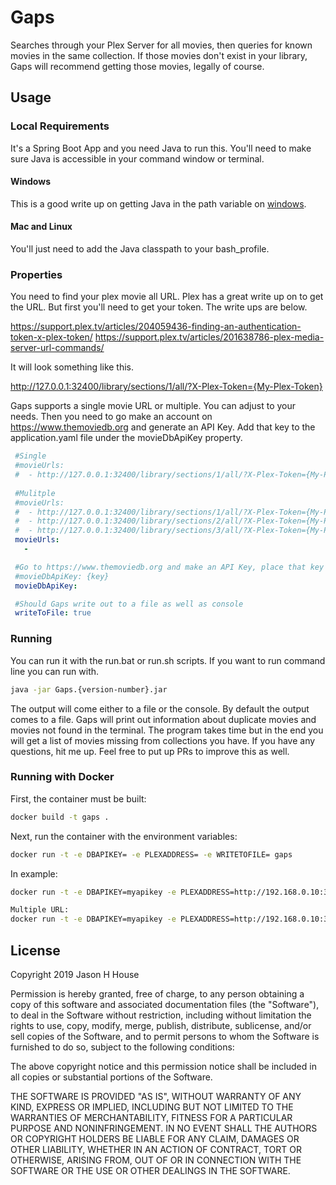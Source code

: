 # Gaps
Searches through your Plex Server for all movies, then queries for known movies in the same collection. If those movies don't exist in your library, Gaps will recommend getting those movies, legally of course.

## Usage
### Local Requirements

It's a Spring Boot App and you need Java to run this. You'll need to make sure Java is accessible in your command window or terminal. 

#### Windows 
This is a good write up on getting Java in the path variable on [windows](https://javatutorial.net/set-java-home-windows-10). 

#### Mac and Linux
You'll just need to add the Java classpath to your bash_profile.

### Properties
You need to find your plex movie all URL. Plex has a great write up on to get the URL. But first you'll need to get your token. The write ups are below.

https://support.plex.tv/articles/204059436-finding-an-authentication-token-x-plex-token/
https://support.plex.tv/articles/201638786-plex-media-server-url-commands/

It will look something like this.

http://127.0.0.1:32400/library/sections/1/all/?X-Plex-Token={My-Plex-Token}

Gaps supports a single movie URL or multiple. You can adjust to your needs. Then you need to go make an account on https://www.themoviedb.org and generate an API Key. Add that key to the application.yaml file under the movieDbApiKey property.
 ```yaml
  #Single
  #movieUrls:
  #  - http://127.0.0.1:32400/library/sections/1/all/?X-Plex-Token={My-Plex-Token}
  
  #Mulitple
  #movieUrls:
  #  - http://127.0.0.1:32400/library/sections/1/all/?X-Plex-Token={My-Plex-Token}
  #  - http://127.0.0.1:32400/library/sections/2/all/?X-Plex-Token={My-Plex-Token}
  #  - http://127.0.0.1:32400/library/sections/3/all/?X-Plex-Token={My-Plex-Token}
  movieUrls:
    - 

  #Go to https://www.themoviedb.org and make an API Key, place that key here
  #movieDbApiKey: {key}
  movieDbApiKey:

  #Should Gaps write out to a file as well as console
  writeToFile: true
```


### Running

You can run it with the run.bat or run.sh scripts. If you want to run command line you can run with. 
```bash
java -jar Gaps.{version-number}.jar
```
The output will come either to a file or the console. By default the output comes to a file. Gaps will print out information about duplicate movies and movies not found in the terminal. The program takes time but in the end you will get a list of movies missing from collections you have. If you have any questions, hit me up. Feel free to put up PRs to improve this as well.

### Running with Docker

First, the container must be built:

```bash
docker build -t gaps .
```

Next, run the container with the environment variables:

```bash
docker run -t -e DBAPIKEY= -e PLEXADDRESS= -e WRITETOFILE= gaps  
```

In example:

```bash
docker run -t -e DBAPIKEY=myapikey -e PLEXADDRESS=http://192.168.0.10:32400/library/sections/1/all/?X-Plex-Token=plextoken -e WRITETOFILE=true gaps

Multiple URL:
docker run -t -e DBAPIKEY=myapikey -e PLEXADDRESS=http://192.168.0.10:32400/library/sections/1/all/?X-Plex-Token=plextoken,http://192.168.0.10:32400/library/sections/2/all/?X-Plex-Token=plextoken  -e WRITETOFILE=true gaps
```

## License
Copyright 2019 Jason H House

Permission is hereby granted, free of charge, to any person obtaining a copy of this software and associated documentation files (the "Software"), to deal in the Software without restriction, including without limitation the rights to use, copy, modify, merge, publish, distribute, sublicense, and/or sell copies of the Software, and to permit persons to whom the Software is furnished to do so, subject to the following conditions:

The above copyright notice and this permission notice shall be included in all copies or substantial portions of the Software.

THE SOFTWARE IS PROVIDED "AS IS", WITHOUT WARRANTY OF ANY KIND, EXPRESS OR IMPLIED, INCLUDING BUT NOT LIMITED TO THE WARRANTIES OF MERCHANTABILITY, FITNESS FOR A PARTICULAR PURPOSE AND NONINFRINGEMENT. IN NO EVENT SHALL THE AUTHORS OR COPYRIGHT HOLDERS BE LIABLE FOR ANY CLAIM, DAMAGES OR OTHER LIABILITY, WHETHER IN AN ACTION OF CONTRACT, TORT OR OTHERWISE, ARISING FROM, OUT OF OR IN CONNECTION WITH THE SOFTWARE OR THE USE OR OTHER DEALINGS IN THE SOFTWARE.

